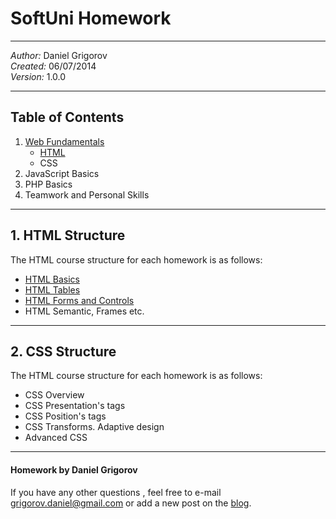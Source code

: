 <h1>SoftUni Homework</h1>

<hr />

<em>Author:</em> Daniel Grigorov<br/>
<em>Created:</em> 06/07/2014<br/>
<em>Version:</em> 1.0.0</p>

<hr />

<h2>Table of Contents</h2>

<ol class="contents">
<li class="html"><a href="#html">Web Fundamentals</a>
  <ul>
  <li><a href="https://github.com/dgrigorov/SoftUni/tree/master/Web%20Fundamentals/HTML">HTML</a></li>
  <li>CSS</li>
  </ul>
</li>
<li>JavaScript Basics</li>
<li>PHP Basics</a></li>
<li>Teamwork and Personal Skills</li>
</ol>


<hr />

<h2 id="html">1. HTML Structure</h2>

<p>The HTML course structure for each homework is as follows:</p>

<ul>
<li><a href="https://github.com/dgrigorov/SoftUni/tree/master/Web%20Fundamentals/HTML/1.HTML%20Basics">HTML Basics</a></li>
<li><a href="https://github.com/dgrigorov/SoftUni/tree/master/Web%20Fundamentals/HTML/2.HTML%20Tables">HTML Tables</a></li>
<li><a href="https://github.com/dgrigorov/SoftUni/tree/master/Web%20Fundamentals/HTML/3.HTML%20Forms">HTML Forms and Controls</a></li>
<li>HTML Semantic, Frames etc.</li>
</ul>

<hr />

<h2 id="css">2. CSS Structure</h2>

<p>The HTML course structure for each homework is as follows:</p>

<ul>
<li>CSS Overview</li>
<li>CSS Presentation's tags</li>
<li>CSS Position's tags</li>
<li>CSS Transforms. Adaptive design</li>
<li>Advanced CSS</li>
</ul>

<hr />




<h4>Homework by Daniel Grigorov</h4>

<p>If you have any other questions , feel free to e-mail <a href="mailto:grigorov.daniel@gmail.com">grigorov.daniel@gmail.com</a> or add a new post on the <a href="http://grigorovtuts.wordpress.com/" title="visit the blog" target="_blank">blog</a>.</p>

